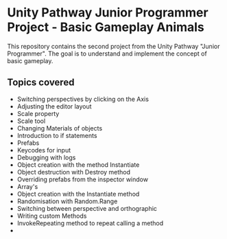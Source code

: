 # Unity Pathway Junior Programmer Project - Basic Gameplay Animals

This repository contains the second project from the Unity Pathway "Junior Programmer". The goal is to understand and implement the concept of basic gameplay.

## Topics covered
* Switching perspectives by clicking on the Axis
* Adjusting the editor layout
* Scale property
* Scale tool
* Changing Materials of objects
* Introduction to if statements
* Prefabs
* Keycodes for input
* Debugging with logs
* Object creation with the method Instantiate
* Object destruction with Destroy method
* Overriding prefabs from the inspector window
* Array's
* Object creation with the Instantiate method
* Randomisation with Random.Range
* Switching between perspective and orthographic 
* Writing custom Methods 
* InvokeRepeating method to repeat calling a method
*  